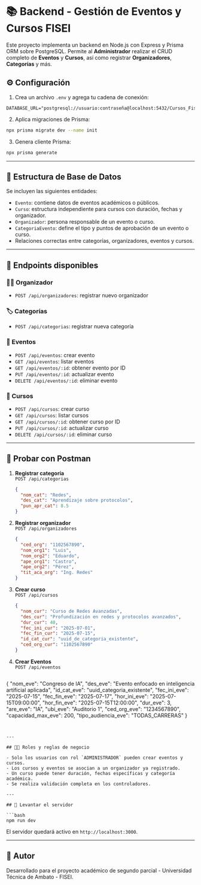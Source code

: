 # 📚 Backend - Gestión de Eventos y Cursos FISEI

Este proyecto implementa un backend en Node.js con Express y Prisma ORM sobre PostgreSQL. Permite al **Administrador** realizar el CRUD completo de **Eventos** y **Cursos**, así como registrar **Organizadores**, **Categorías** y más.


## ⚙️ Configuración

1. Crea un archivo `.env` y agrega tu cadena de conexión:

```env
DATABASE_URL="postgresql://usuario:contraseña@localhost:5432/Cursos_Fisei"
```

2. Aplica migraciones de Prisma:

```bash
npx prisma migrate dev --name init
```

3. Genera cliente Prisma:

```bash
npx prisma generate
```

---

## 🧱 Estructura de Base de Datos

Se incluyen las siguientes entidades:

- `Evento`: contiene datos de eventos académicos o públicos.
- `Curso`: estructura independiente para cursos con duración, fechas y organizador.
- `Organizador`: persona responsable de un evento o curso.
- `CategoriaEvento`: define el tipo y puntos de aprobación de un evento o curso.
- Relaciones correctas entre categorías, organizadores, eventos y cursos.

---

## 📡 Endpoints disponibles

### 🧑‍🏫 Organizador

- `POST /api/organizadores`: registrar nuevo organizador

### 🏷️ Categorías

- `POST /api/categorias`: registrar nueva categoría

### 📅 Eventos

- `POST /api/eventos`: crear evento
- `GET /api/eventos`: listar eventos
- `GET /api/eventos/:id`: obtener evento por ID
- `PUT /api/eventos/:id`: actualizar evento
- `DELETE /api/eventos/:id`: eliminar evento

### 📘 Cursos

- `POST /api/cursos`: crear curso
- `GET /api/cursos`: listar cursos
- `GET /api/cursos/:id`: obtener curso por ID
- `PUT /api/cursos/:id`: actualizar curso
- `DELETE /api/cursos/:id`: eliminar curso

---

## 🧪 Probar con Postman

1. **Registrar categoría**  
   `POST /api/categorias`  
   ```json
   {
     "nom_cat": "Redes",
     "des_cat": "Aprendizaje sobre protocolos",
     "pun_apr_cat": 8.5
   }
   ```

2. **Registrar organizador**  
   `POST /api/organizadores`  
   ```json
   {
     "ced_org": "1102567890",
     "nom_org1": "Luis",
     "nom_org2": "Eduardo",
     "ape_org1": "Castro",
     "ape_org2": "Pérez",
     "tit_aca_org": "Ing. Redes"
   }
   ```

3. **Crear curso**  
   `POST /api/cursos`  
   ```json
   {
     "nom_cur": "Curso de Redes Avanzadas",
     "des_cur": "Profundización en redes y protocolos avanzados",
     "dur_cur": 40,
     "fec_ini_cur": "2025-07-01",
     "fec_fin_cur": "2025-07-15",
     "id_cat_cur": "uuid_de_categoria_existente",
     "ced_org_cur": "1102567890"
   }
   ```


4. **Crear Eventos**  
   `POST /api/eventos`  
   ```json
 {
      "nom_eve": "Congreso de IA",
      "des_eve": "Evento enfocado en inteligencia artificial aplicada",
      "id_cat_eve": "uuid_categoria_existente",
      "fec_ini_eve": "2025-07-15",
      "fec_fin_eve": "2025-07-17",
      "hor_ini_eve": "2025-07-15T09:00:00",
      "hor_fin_eve": "2025-07-15T12:00:00",
      "dur_eve": 3,
      "are_eve": "IA",
      "ubi_eve": "Auditorio 1",
      "ced_org_eve": "1234567890",
      "capacidad_max_eve": 200,
      "tipo_audiencia_eve": "TODAS_CARRERAS"
    }
   ```


---

## 🧑‍💼 Roles y reglas de negocio

- Solo los usuarios con rol `ADMINISTRADOR` pueden crear eventos y cursos.
- Los cursos y eventos se asocian a un organizador ya registrado.
- Un curso puede tener duración, fechas específicas y categoría académica.
- Se realiza validación completa en los controladores.

---

## 🚀 Levantar el servidor

```bash
npm run dev
```

El servidor quedará activo en `http://localhost:3000`.

---

## 🧾 Autor

Desarrollado para el proyecto académico de segundo parcial - Universidad Técnica de Ambato - FISEI.